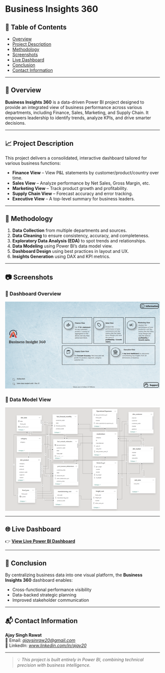 # Business Insights 360

## 📑 Table of Contents
- [Overview](#overview)
- [Project Description](#project-description)
- [Methodology](#methodology)
- [Screenshots](#screenshots)
- [Live Dashboard](#live-dashboard)
- [Conclusion](#conclusion)
- [Contact Information](#contact-information)

---

## 📌 Overview

**Business Insights 360** is a data-driven Power BI project designed to provide an integrated view of business performance across various departments, including Finance, Sales, Marketing, and Supply Chain. It empowers leadership to identify trends, analyze KPIs, and drive smarter decisions.

---

## 📈 Project Description

This project delivers a consolidated, interactive dashboard tailored for various business functions:

- **Finance View** – View P&L statements by customer/product/country over time.
- **Sales View** – Analyze performance by Net Sales, Gross Margin, etc.
- **Marketing View** – Track product growth and profitability.
- **Supply Chain View** – Forecast accuracy and error tracking.
- **Executive View** – A top-level summary for business leaders.

---

## 🧪 Methodology

1. **Data Collection** from multiple departments and sources.
2. **Data Cleaning** to ensure consistency, accuracy, and completeness.
3. **Exploratory Data Analysis (EDA)** to spot trends and relationships.
4. **Data Modeling** using Power BI’s data model view.
5. **Dashboard Design** using best practices in layout and UX.
6. **Insights Generation** using DAX and KPI metrics.

---

## 📷 Screenshots

### 🧭 Dashboard Overview
![Dashboard Screenshot](./BI%20360%20ss.png)

### 🧩 Data Model View
![Data Model Screenshot](./data%20model%20ss.png)

---

## 🌐 Live Dashboard

👉 [**View Live Power BI Dashboard**](https://app.powerbi.com/view?r=eyJrIjoiMzQxZWViODgtYjk2NS00YmYzLWEzOGMtOGYwMTZkZjE4ODIwIiwidCI6IjM0YmQ4YmVkLTJhYzEtNDFhZS05ZjA4LTRlMGEzZjExNzA2YyJ9&pageName=cab5f8619d418cebc0d2)

---

## 📌 Conclusion

By centralizing business data into one visual platform, the **Business Insights 360** dashboard enables:
- Cross-functional performance visibility  
- Data-backed strategic planning  
- Improved stakeholder communication  

---

## 📬 Contact Information

**Ajay Singh Rawat**  
📧 Email: *ajaysinraw20@gmail.com*  
🔗 LinkedIn: *www.linkedin.com/in/ajay20*

---

> 💡 *This project is built entirely in Power BI, combining technical precision with business intelligence.*

